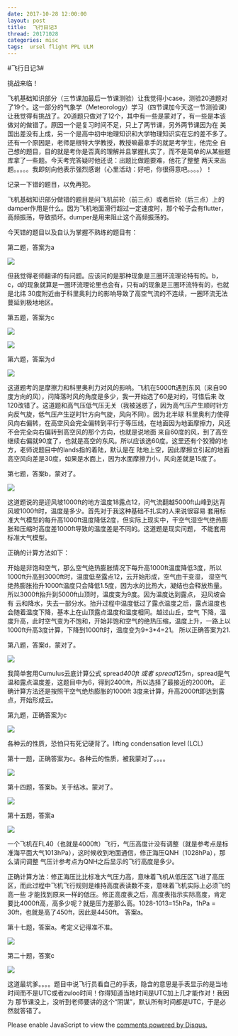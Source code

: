 ```yaml
---
date: 2017-10-28 12:00:00
layout: post
title: 	飞行日记3
thread: 20171028
categories: misc
tags:  ursel flight PPL ULM
---
```


#飞行日记3#  
  
挑战来临！

飞机基础知识部分（三节课加最后一节课测验）让我觉得小case，测验20道题对了19个。这一部分的气象学（Meteorology）学习（四节课加今天这一节测验课）
让我觉得有挑战了。20道题只做对了12个，其中有一些是蒙对了，有一些是本该做对的做错了。原因一个是复习时间不足，只上了两节课，另外两节课因为在
美国出差没有上成，另一个是高中初中地理知识和大学物理知识实在忘的差不多了。还有一个原因是，老师是根特大学教授，教授嘛最拿手的就是考学生，他完全
自己想的题目，目的就是考你是否真的理解并且掌握扎实了，而不是简单的从某些题库拿了一些题。今天考完答疑时他还说：出题比做题要难，他花了整整
两天来出题。。。。。我即刻向他表示强烈感谢（心里活动：好吧，你很得意吧。。。。）！

记录一下错的题目，以免再犯。

飞机基础知识部分做错的题目是问飞机前轮（前三点）或者后轮（后三点）上的damper作用是什么。因为飞机地面滑行超过一定速度时，那个轮子会有flutter，
高频振荡，导致损坏。dumper是用来阻止这个高频振荡的。

今天错的题目以及自认为掌握不熟练的题目有：

第二题，答案为a

![](../media/meteorology2.jpg)

但我觉得老师翻译的有问题。应该问的是那种现象是三圈环流理论特有的。b，c，d的现象就算是一圈环流理论里也会有，只有a的现象是三圈环流特有的，也就是北纬
30度附近由于科里奥利力的影响导致了高空气流的不连续，一圈环流无法蔓延到极地地区。

第五题，答案为c

![](../media/meteorology5.jpg)

![](../media/meteorology5-1.jpg)

第六题，答案为d

![](../media/meteorology6.jpg)

这道题考的是摩擦力和科里奥利力对风的影响。飞机在5000ft遇到东风（来自90度方向的风），问降落时风的角度是多少，我一开始选了60是对的，可惜后来
改120改错了。这道题和高气压低气压无关（我被迷惑了，因为高气压产生顺时针方向反气旋，低气压产生逆时针方向气旋，风向不同）。因为北半球
科里奥利力使得风向右偏转，在高空风会完全偏转到平行于等压线，在地面因为地面摩擦力，风还不会完全向右偏转到高空风的那个方向，也就是说地面
来自60度的风，到了高空继续右偏就90度了，也就是高空的东风。所以应该选60度。这里还有个狡猾的地方，老师说题目中的lands指的着陆，默认是在
陆地上空，因此摩擦立引起的地面高空风向差是30度，如果是水面上，因为水面摩擦力小，风向差就是15度了。

第七题，答案b，蒙对了。

![](../media/meteorology7.jpg)

这道题说的是迎风坡1000ft的地方温度18露点12，问气流翻越5000ft山峰到达背风坡1000ft时，温度是多少。首先对于我这种基础不扎实的人来说很容易
套用标准大气模型的每升高1000ft温度降低2度，但实际上现实中，干空气湿空气绝热膨胀和压缩时高度差1000ft导致的温度差是不同的。这道题是现实问题，
不能套用标准大气模型。

正确的计算方法如下：

开始是非饱和空气，那么空气绝热膨胀情况下每升高1000ft温度降低3度，所以1000ft升高到3000ft时，温度低至露点12，云开始形成，空气由干变湿，
湿空气绝热膨胀抬升1000ft温度只会降低1.5度，因为水的比热大，凝结也会释放热量。所以3000ft抬升到5000ft山顶时，温度变为9度。因为温度达到露点，
迎风坡会有
云和降水，失去一部分水。抬升过程中温度低过了露点温度之后，露点温度也会随着温度下降，基本上在山顶露点温度和温度相同。越过山丘，空气
下降，温度升高，此时空气变为不饱和，开始非饱和空气的绝热压缩，温度上升，一路上以1000ft升高3度计算，下降到1000ft时，温度变为9+3*4=21。
所以正确答案为21.

第八题，答案d，蒙对了。

![](../media/meteorology8.jpg)

我简单套用Cumulus云底计算公式 spread*400ft 或者 spread*125m，spread是气温和露点温度差，这题目中为6，得到2400ft，所以选择了最接近的2000ft。
正确计算方法还是按照干空气绝热膨胀的1000ft 3度来计算，升高2000ft即达到露点，开始形成云。

第九题，正确答案为c

![](../media/meteorology9.jpg)

各种云的性质，恐怕只有死记硬背了。lifting condensation level (LCL)

第十一题，正确答案为c。各种云的性质，被我蒙对了。。。。

![](../media/meteorology11.jpg)

第十四题，答案b。关于结冰。蒙对了。

![](../media/meteorology14.jpg)

第十五题，答案a

![](../media/meteorology15.jpg)

一个飞机在FL40（也就是4000ft）飞行，气压高度计没有调整（就是参考点是标准海平面大气1013hPa），这时候收到地面通信，修正海压QNH（1028hPa），那么请问调整
气压计参考点为QNH之后显示的飞行高度是多少。

正确计算方法：修正海压比比标准大气压力高，意味着飞机从低压区飞进了高压区，而此过程中飞机飞行规则是维持高度表读数不变，意味着飞机实际上必须飞的高一些
才能找到原来一样的低压。修正高度表之后，高度表指示实际高度，肯定要比4000ft高，高多少呢？就是压力差那么高。1028-1013=15hPa，1hPa = 30ft，也就是高了450ft，因此是4450ft。
答案a。

第十七题，答案a。考定义记得准不准。

![](../media/meteorology17.jpg)

第二十题，答案c

![](../media/meteorology20.jpg)

这道最坑爹。。。。题目中说飞行员看自己的手表，隐含的意思是手表显示的是当地时间而不是UTC或者zuloo时间！你得知道当地时间是UTC加上几才能作对！我因为
那节课没上，没听到老师要讲的这个“阴谋”，默认所有时间都是UTC，于是必然就答错了。

<div id="disqus_thread"></div>
<script type="text/javascript">
    /* * * CONFIGURATION VARIABLES: EDIT BEFORE PASTING INTO YOUR WEBPAGE * * */
    var disqus_shortname = 'jiaoxianjun'; // required: replace example with your forum shortname

    /* * * DON'T EDIT BELOW THIS LINE * * */
    (function() {
        var dsq = document.createElement('script'); dsq.type = 'text/javascript'; dsq.async = true;
        dsq.src = '//' + disqus_shortname + '.disqus.com/embed.js';
        (document.getElementsByTagName('head')[0] || document.getElementsByTagName('body')[0]).appendChild(dsq);
    })();
</script>
<noscript>Please enable JavaScript to view the <a href="http://disqus.com/?ref_noscript">comments powered by Disqus.</a></noscript>


<script>
  (function(i,s,o,g,r,a,m){i['GoogleAnalyticsObject']=r;i[r]=i[r]||function(){
  (i[r].q=i[r].q||[]).push(arguments)},i[r].l=1*new Date();a=s.createElement(o),
  m=s.getElementsByTagName(o)[0];a.async=1;a.src=g;m.parentNode.insertBefore(a,m)
  })(window,document,'script','//www.google-analytics.com/analytics.js','ga');

  ga('create', 'UA-56112029-1', 'auto');
  ga('send', 'pageview');

</script>
